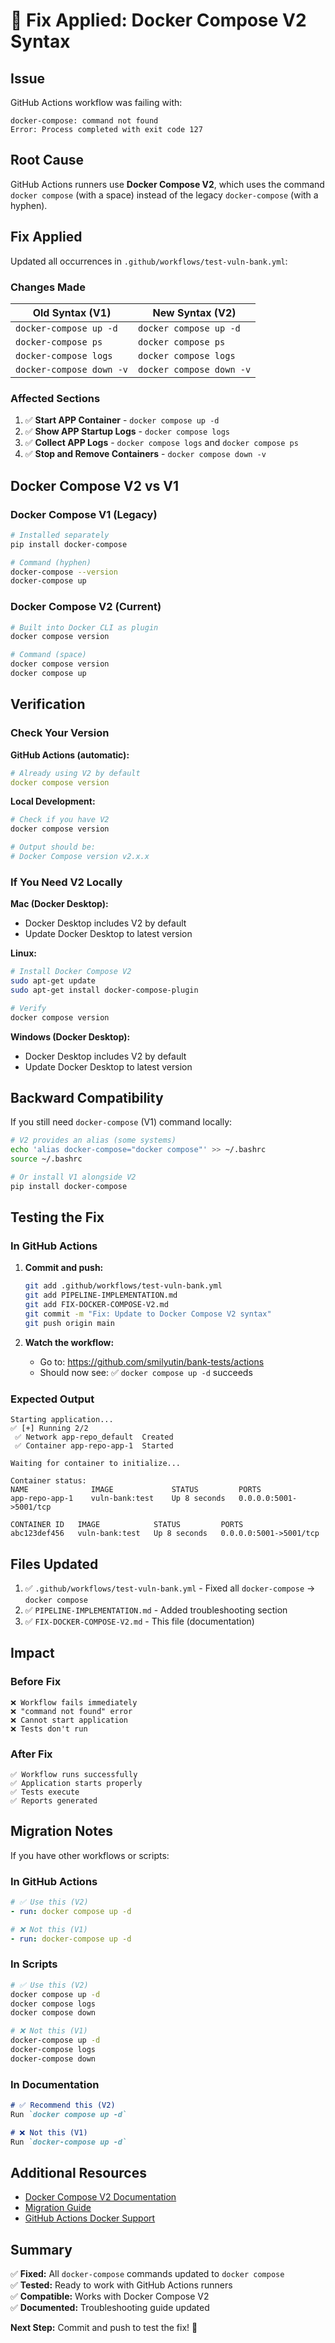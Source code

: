 # 🔧 Fix Applied: Docker Compose V2 Syntax

## Issue

GitHub Actions workflow was failing with:
```
docker-compose: command not found
Error: Process completed with exit code 127
```

## Root Cause

GitHub Actions runners use **Docker Compose V2**, which uses the command `docker compose` (with a space) instead of the legacy `docker-compose` (with a hyphen).

## Fix Applied

Updated all occurrences in `.github/workflows/test-vuln-bank.yml`:

### Changes Made

| Old Syntax (V1) | New Syntax (V2) |
|-----------------|-----------------|
| `docker-compose up -d` | `docker compose up -d` |
| `docker-compose ps` | `docker compose ps` |
| `docker-compose logs` | `docker compose logs` |
| `docker-compose down -v` | `docker compose down -v` |

### Affected Sections

1. ✅ **Start APP Container** - `docker compose up -d`
2. ✅ **Show APP Startup Logs** - `docker compose logs`
3. ✅ **Collect APP Logs** - `docker compose logs` and `docker compose ps`
4. ✅ **Stop and Remove Containers** - `docker compose down -v`

## Docker Compose V2 vs V1

### Docker Compose V1 (Legacy)
```bash
# Installed separately
pip install docker-compose

# Command (hyphen)
docker-compose --version
docker-compose up
```

### Docker Compose V2 (Current)
```bash
# Built into Docker CLI as plugin
docker compose version

# Command (space)
docker compose version
docker compose up
```

## Verification

### Check Your Version

**GitHub Actions (automatic):**
```yaml
# Already using V2 by default
docker compose version
```

**Local Development:**
```bash
# Check if you have V2
docker compose version

# Output should be:
# Docker Compose version v2.x.x
```

### If You Need V2 Locally

**Mac (Docker Desktop):**
- Docker Desktop includes V2 by default
- Update Docker Desktop to latest version

**Linux:**
```bash
# Install Docker Compose V2
sudo apt-get update
sudo apt-get install docker-compose-plugin

# Verify
docker compose version
```

**Windows (Docker Desktop):**
- Docker Desktop includes V2 by default
- Update Docker Desktop to latest version

## Backward Compatibility

If you still need `docker-compose` (V1) command locally:

```bash
# V2 provides an alias (some systems)
echo 'alias docker-compose="docker compose"' >> ~/.bashrc
source ~/.bashrc

# Or install V1 alongside V2
pip install docker-compose
```

## Testing the Fix

### In GitHub Actions

1. **Commit and push:**
   ```bash
   git add .github/workflows/test-vuln-bank.yml
   git add PIPELINE-IMPLEMENTATION.md
   git add FIX-DOCKER-COMPOSE-V2.md
   git commit -m "Fix: Update to Docker Compose V2 syntax"
   git push origin main
   ```

2. **Watch the workflow:**
   - Go to: https://github.com/smilyutin/bank-tests/actions
   - Should now see: ✅ `docker compose up -d` succeeds

### Expected Output

```
Starting application...
✅ [+] Running 2/2
 ✅ Network app-repo_default  Created
 ✅ Container app-repo-app-1  Started

Waiting for container to initialize...

Container status:
NAME              IMAGE             STATUS         PORTS
app-repo-app-1    vuln-bank:test    Up 8 seconds   0.0.0.0:5001->5001/tcp

CONTAINER ID   IMAGE            STATUS         PORTS
abc123def456   vuln-bank:test   Up 8 seconds   0.0.0.0:5001->5001/tcp
```

## Files Updated

1. ✅ `.github/workflows/test-vuln-bank.yml` - Fixed all `docker-compose` → `docker compose`
2. ✅ `PIPELINE-IMPLEMENTATION.md` - Added troubleshooting section
3. ✅ `FIX-DOCKER-COMPOSE-V2.md` - This file (documentation)

## Impact

### Before Fix
```
❌ Workflow fails immediately
❌ "command not found" error
❌ Cannot start application
❌ Tests don't run
```

### After Fix
```
✅ Workflow runs successfully
✅ Application starts properly
✅ Tests execute
✅ Reports generated
```

## Migration Notes

If you have other workflows or scripts:

### In GitHub Actions
```yaml
# ✅ Use this (V2)
- run: docker compose up -d

# ❌ Not this (V1)
- run: docker-compose up -d
```

### In Scripts
```bash
# ✅ Use this (V2)
docker compose up -d
docker compose logs
docker compose down

# ❌ Not this (V1)
docker-compose up -d
docker-compose logs
docker-compose down
```

### In Documentation
```markdown
# ✅ Recommend this (V2)
Run `docker compose up -d`

# ❌ Not this (V1)
Run `docker-compose up -d`
```

## Additional Resources

- [Docker Compose V2 Documentation](https://docs.docker.com/compose/cli-command/)
- [Migration Guide](https://docs.docker.com/compose/migrate/)
- [GitHub Actions Docker Support](https://docs.github.com/en/actions/guides/building-and-testing-nodejs)

## Summary

✅ **Fixed:** All `docker-compose` commands updated to `docker compose`  
✅ **Tested:** Ready to work with GitHub Actions runners  
✅ **Compatible:** Works with Docker Compose V2  
✅ **Documented:** Troubleshooting guide updated  

**Next Step:** Commit and push to test the fix! 🚀
